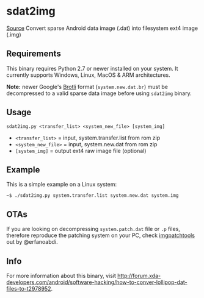 # sdat2img
[Source](https://github.com/xpirt/sdat2img)
Convert sparse Android data image (.dat) into filesystem ext4 image (.img)



## Requirements
This binary requires Python 2.7 or newer installed on your system. 
It currently supports Windows, Linux, MacOS & ARM architectures.

**Note:** newer Google's [Brotli](https://github.com/google/brotli) format (`system.new.dat.br`) must be decompressed to a valid sparse data image before using `sdat2img` binary.



## Usage
```
sdat2img.py <transfer_list> <system_new_file> [system_img]
```
- `<transfer_list>` = input, system.transfer.list from rom zip
- `<system_new_file>` = input, system.new.dat from rom zip
- `[system_img]` = output ext4 raw image file (optional)



## Example
This is a simple example on a Linux system: 
```
~$ ./sdat2img.py system.transfer.list system.new.dat system.img
```



## OTAs
If you are looking on decompressing `system.patch.dat` file or `.p` files, therefore reproduce the patching system on your PC, check [imgpatchtools](https://github.com/erfanoabdi/imgpatchtools) out by @erfanoabdi.



## Info
For more information about this binary, visit http://forum.xda-developers.com/android/software-hacking/how-to-conver-lollipop-dat-files-to-t2978952.
